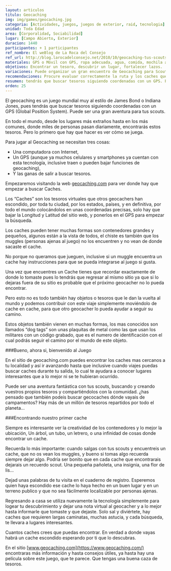 ```yaml
---
layout: articulos
titulo: Geocaching
img: img/games/geocaching.jpg
categoria: [Actividades, juegos, juegos de exterior, raid, tecnologia]
unidad: Toda Edad
area: [Corporalidad, Sociabilidad]
lugar: [Campo Abierto, Exterior]
duracion: 1440
participantes: + 1 participantes
ref_nombre: El weBlog de La Roca del Consejo
ref_url: http://blog.larocadelconsejo.net/2010/10/geocaching-tus-scouts-a-la-caza-del-tesoro/
materiales: GPS o Móvil con GPS, ropa adecuada, agua, comida, mochila adecuada para caminatas.
objetivos: Encontrar un tesoro, descubrir un lugar, fortalecer lazos.
variaciones: Puede organizar un gran encuentro de Geocaching para Scouts, no es otra cosa que un juego de ciudad o un Raid aprovechando la tecnología.
recomendaciones: Procure evaluar correctamente la ruta y los caches que va a buscar sea realista con los primeros desafíos, inicie con las búsquedas más básicas, aproveche la oportunidad para conversar temas de su unidad y realzar otras técnicas mientras realiza la ruta, aproveche el tiempo de las caminatas.
resumen: tendrás que buscar tesoros siguiendo coordenadas con un GPS. Puede ser una gran aventura para tus scouts.
orden: 25
---
```

El geocaching es un juego mundial muy al estilo de James Bond o Indiana Jones, pues tendrás que buscar tesoros siguiendo coordenadas con un GPS (Global Position System). Puede ser una gran aventura para tus scouts.

En todo el mundo, desde los lugares más extraños hasta en los más comunes, donde miles de personas pasan diariamente, encontrarás estos tesoros. Pero lo primero que hay que hacer es ver cómo se juega.

Para jugar al Geocaching se necesitan tres cosas:

- Una computadora con Internet,
- Un GPS (aunque ya muchos celulares y smartphones ya cuentan con esta tecnología, inclusive traen o pueden bajar funciones de geocaching),
- Y las ganas de salir a buscar tesoros.

Empezaremos visitando la web [geocaching.com](https://www.geocaching.com/) para ver donde hay que empezar a buscar Caches.

Los “Caches” son los tesoros virtuales que otros geocachers han escondido, por toda tu ciudad, por los estados, países, y en definitiva, por todo el mundo colocándolos en unas coordenadas precisas, solo hay que bajar la Longitud y Latitud del sitio web, y ponerlos en el GPS para empezar la búsqueda.

Los caches pueden tener muchas formas son contenedores grandes y pequeños, algunos están a la vista de todos, el chiste es también que los muggles (personas ajenas al juego) no los encuentren y no vean de donde sacaste el cache.

No porque no queramos que jueguen, inclusive si un muggle encuentra un cache hay instrucciones para que se pueda integrarse al juego si gusta.

Una vez que encuentres un Cache tienes que recordar exactamente de donde lo tomaste pues lo tendrás que regresar al mismo sitio ya que si lo dejaras fuera de su sitio es probable que el próximo geocacher no lo pueda encontrar.

Pero esto no es todo también hay objetos o tesoros que le dan la vuelta al mundo y podemos contribuir con este viaje simplemente moviéndolo de cache en cache, para que otro geocacher lo pueda ayudar a seguir su camino.

Estos objetos también vienen en muchas formas, los mas conocidos son llamados “dog tags” son unas plaquitas de metal como las que usan los militares con un código grabado, que es el numero de identificación con el cual podrás seguir el camino por el mundo de este objeto.

###Bueno, ahora si, bienvenido al Juego

En el sitio de geocaching.com puedes encontrar los caches mas cercanos a tu localidad y así ir avanzando hasta que inclusive cuando viajes puedas buscar caches durante tu salida, lo cual te ayudara a conocer lugares interesantes que a lo mejor ni se te hubieran ocurrido.

Puede ser una aventura fantástica con tus scouts, buscando y creando vuestros propios tesoros y compartiéndolos con la comunidad. ¿has pensado que también podeis buscar gecocaches dónde vayais de campamentos? Hay más de un millón de tesoros repartidos por todo el planeta…

###Encontrando nuestro primer cache

Siempre es interesante ver la creatividad de los contenedores y lo mejor la ubicación, Un árbol, un tubo, un letrero, o una infinidad de cosas donde encontrar un cache.

Recuerda lo más importante: cuando salgas con tus scouts y encuentreis un cache, que no os vean los muggles, y bueno si tomas algo recuerda siempre dejar algo. Podría ser bonito que en cada cache que encontrarais dejarais un recuerdo scout. Una pequeña pañoleta, una insignia, una flor de lis…

Dejad unas palabras de tu visita en el cuaderno de registro. Esperemos quien haya escondido ese cache lo haya hecho en un buen lugar y en un terreno publico y que no sea fácilmente localizable por personas ajenas.

Regresando a casa se utiliza nuevamente la tecnología simplemente para logear tu descubrimiento y dejar una nota virtual al geocacher y a lo mejor hasta informarle que tomaste y que dejaste.
Solo sal y diviértete, hay caches que requieren largas caminatas, muchas astucia, y cada búsqueda, te llevara a lugares interesantes.

Cuantos caches crees que puedas encontrar. En verdad a donde vayas habrá un cache escondido esperando por ti que lo descubras.

En el sitio [www.geocaching.com](https://www.geocaching.com/) encontraras más información y hasta consejos útiles, ya hasta hay una película sobre este juego, que te parece. Que tengas una buena caza de tesoros.
